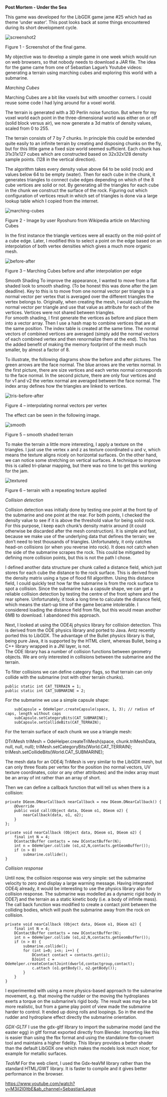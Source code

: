**Post Mortem - Under the Sea**

This game was developed for the LibGDX game jame #25 which had as theme ‘under water’.  This post looks back at some things encountered during its short development cycle.

![screenshot2](https://github.com/MonstrousSoftware/MonstrousSoftware.github.io/assets/49096535/0f0620ba-9296-4de3-929e-85f9c7c818d7)

  Figure 1 - Screenshot of the final game.

My objective was to develop a simple game in one week which would run on web browsers, so that nobody needs to download a JAR file.
The idea for the game came from one of Sebastian Lague’s Youtube videos: generating a terrain using marching cubes and exploring this world with a submarine.

*Marching Cubes*

Marching Cubes are a bit like voxels but with smoother corners.  I could reuse some code I had lying around for a voxel world.

The terrain is generated with a 3D Perlin noise function.  But where for my voxel world each point in the three-dimensional world was either on or off (solid block versus air), we now generate a 3d matrix of density values, scaled from 0 to 255.

The terrain consists of 7 by 7 chunks. In principle this could be extended quite easily to an infinite terrain by creating and disposing chunks on the fly, but for this little game a fixed size world seemed sufficient. 
Each chunk has 31x31x127 cubes which are constructed based on 32x32x128 density sample points. (128 in the vertical direction).

The algorithm takes every density value above 64 to be solid (rock) and values below 64 to be empty (water). Then for each cube in the chunk, it generates triangles to connect cube edges depending on which of the 8 cube vertices are solid or not.  By generating all the triangles for each cube in the chunk we construct the surface of the rock.  Figuring out which configuration of vertices result in which set of triangles is done via a large lookup table which I copied from the internet.

![marching-cubes](https://github.com/MonstrousSoftware/MonstrousSoftware.github.io/assets/49096535/11256320-899d-4a2c-866e-86d5b34107d5)

  Figure 2 - Image by user Ryoshuro from Wikipedia article on Marching Cubes


In the first instance the triangle vertices were all exactly on the mid-point of a cube edge. Later, I modified this to select a point on the edge based on an interpolation of both vertex densities which gives a much more organic mesh.

 ![before-after](https://github.com/MonstrousSoftware/MonstrousSoftware.github.io/assets/49096535/0956bb54-11bf-471f-9da1-8fe11402524a)

  Figure 3 – Marching Cubes before and after interpolation per edge

Smooth Shading
To improve the appearance, I wanted to move from a flat shaded look to smooth shading. (To be honest this was done after the jam deadline).  Key to this is to move from one normal vector per triangle to a normal vector per vertex that is averaged over the different triangles the vertex belongs to.
Originally, when creating the mesh, I would calculate the normal vector per triangle and use that value as attribute for each of the vertices. Vertices were not shared between triangles.  
For smooth shading, I first generate the vertices as before and place them into a vector array. Then I use a hash map to combine vertices that are at the same position.  The index table is created at the same time. The normal vectors of combined vertices are averaged (simply add the normal vectors of each combined vertex and then renormalize them at the end).
This has the added benefit of making the memory footprint of the mesh much smaller, by almost a factor of 8. 

To illustrate, the following diagrams show the before and after pictures.  The green arrows are the face normal. The blue arrows are the vertex normal.  In the first picture, there are size vertices and each vertex normal corresponds to the face normal.  In the second picture, there are only four vertices and for v1 and v2 the vertex normal are averaged between the face normal.  The index array defines how the triangles are linked to vertices.

![tris-before-after](https://github.com/MonstrousSoftware/MonstrousSoftware.github.io/assets/49096535/7d0b8743-2a5c-4284-b821-b04cc4da5170)

  Figure 4 – interpolating normal vectors per vertex

The effect can be seen in the following image.

![smooth](https://github.com/MonstrousSoftware/MonstrousSoftware.github.io/assets/49096535/5a21cc11-ba19-4f3e-a17f-ea7e37c77121)

  Figure 5 – smooth shaded terrain


To make the terrain a little more interesting, I apply a texture on the triangles. I just use the vertex x and z as texture coordinated u and v, which means the texture aligns nicely on horizontal surfaces.  On the other hand, we can notice some stretching on vertical surfaces.
A technique to improve this is called tri-planar mapping, but there was no time to get this working for the jam.

![textured](https://github.com/MonstrousSoftware/MonstrousSoftware.github.io/assets/49096535/1aad4033-8517-48eb-ae6f-1f1612536b05)

  Figure 6 – terrain with a repeating texture applied 

*Collision detection*

Collision detection was initially done by testing one point at the front tip of the submarine and one point at the rear.  For both points, I checked the density value to see if it is above the threshold value for being solid rock. For this purpose, I keep each chunk’s density matrix around (it could otherwise be discarded after the mesh construction). 
It is simple and fast, because we make use of the underlying data that defines the terrain; we don’t need to test thousands of triangles. Unfortunately, it only catches head-on collisions (or when you reverse into rock). It does not catch when the side of the submarine scrapes the rock.  This could be mitigated by defining more collision points, but this is not the path I chose.

I defined another data structure per chunk called a distance field, which just stores for each cube the distance to the rock surface.  This is derived from the density matrix using a type of flood fill algorithm. Using this distance field, I could quickly test how far the submarine is from the rock surface to spot a collision.  Since the submarine has a capsule shape, we can get a reliable collision detection by testing the centre of the front sphere and the rear sphere.
Unfortunately, it took a long time to calculate the distance field, which means the start-up time of the game became intolerable.  I considered loading the distance field from file, but this would mean another 6MB to download.  I abandoned this approach.

Next, I looked at using the ODE4j physics library for collision detection.  This is derived from the ODE physics library and ported to Java.  Antz recently ported this to LibGDX.  The advantage of the Bullet physics library is that, being pure Java, it is supported by the HTML client, whereas Bullet, being a C++ library wrapped in a JNI layer, is not.  
The ODE library has a number of collision functions between geometry objects. We are only interested in collisions between the submarine and the terrain.

To filter collisions we can define category flags, so that terrain can only collide with the submarine (not with other terrain chunks). 

    public static int CAT_TERRAIN = 1;
    public static int CAT_SUBMARINE = 2;

 For the submarine we use a simple capsule shape:

        subCapsule = OdeHelper.createCapsule(space, 1, 3); // radius of caps, length without caps
        subCapsule.setCategoryBits(CAT_SUBMARINE);
        subCapsule.setCollideBits(CAT_TERRAIN);

For the terrain surface of each chunk we use a triangle mesh:

  DTriMesh triMesh = OdeHelper.createTriMesh(space, chunk.triMeshData, null, null, null);
  triMesh.setCategoryBits(World.CAT_TERRAIN);
  triMesh.setCollideBits(World.CAT_SUBMARINE);

The mesh data for an ODE4j TriMesh is very similar to the LibGDX mesh, but can only three floats per vertex for the position (no normal vectors, UV texture coordinates, color or any other attributes) and the index array must be an array of int rather than an array of short.

Then we can define a callback function that will tell us when there is a collision:

    private DGeom.DNearCallback nearCallback = new DGeom.DNearCallback() {
        @Override
        public void call(Object data, DGeom o1, DGeom o2) {
            nearCallback(data, o1, o2);
        }
    };

    private void nearCallback (Object data, DGeom o1, DGeom o2) {
        final int N = 4;
        DContactBuffer contacts = new DContactBuffer(N);
        int n = OdeHelper.collide (o1,o2,N,contacts.getGeomBuffer());
        if (n > 0) 
            submarine.collide();
    }

*Collision response*

Until now, the collision response was very simple: set the submarine velocity to zero and display a large warning message.
Having integrated ODE4j already, it would be interesting to use the physics library also for collision response.  The submarine was modelled as a dynamic rigid body in ODE7j and the terrain as a static kinetic body (i.e. a body of infinite mass).  The call back function was modified to create a contact joint between the colliding bodies, which will push the submarine away from the rock on collision.

    private void nearCallback (Object data, DGeom o1, DGeom o2) {
        final int N = 4;
        DContactBuffer contacts = new DContactBuffer(N);
        int n = OdeHelper.collide (o1,o2,N,contacts.getGeomBuffer());
        if (n > 0) {
            submarine.collide();
            for (int i=0; i<n; i++) {
                DContact contact = contacts.get(i);
                DJoint c = OdeHelper.createContactJoint(dworld,contactgroup,contact);
                c.attach (o1.getBody(), o2.getBody());
            }
        }
    }

I experimented with using a more physics-based approach to the submarine movement, e.g. that moving the rudder or the moving the hydroplanes exerts a torque on the submarine’s rigid body.  The result was may be a bit more realistic, but from a game play point of view made the submarine harder to control. It ended up doing rolls and loopings.  So in the end the rudder and hydroplane effect directly the submarine orientation.

*GDX-GLTF*
I use the gdx-gltf library to import the submarine model (and the easter egg) in gltf format exported directly from Blender.  Importing like this is easier than using the fbx format and using the standalone fbx-convert tool 
and maintains a higher fidelity.  This library provides a better shader than the default LibGDX one which makes the models look much nicer, for example for metallic surfaces.

*TeaVM*
For the web client, I used the Gdx-teaVM library rather than the standard HTML/GWT library.  It is faster to compile and it gives better performance in the browser. 


https://www.youtube.com/watch?v=M3iI2l0ltbE&ab_channel=SebastianLague



